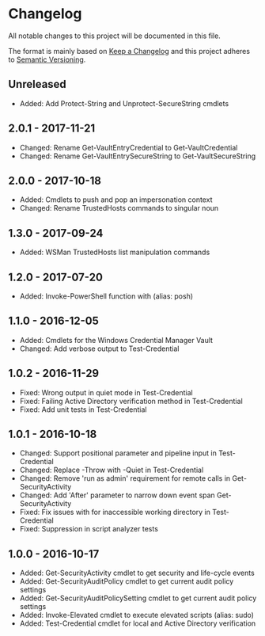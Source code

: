 # Changelog

All notable changes to this project will be documented in this file.

The format is mainly based on [Keep a Changelog](http://keepachangelog.com/)
and this project adheres to [Semantic Versioning](http://semver.org/).


## Unreleased

* Added: Add Protect-String and Unprotect-SecureString cmdlets


## 2.0.1 - 2017-11-21

* Changed: Rename Get-VaultEntryCredential to Get-VaultCredential
* Changed: Rename Get-VaultEntrySecureString to Get-VaultSecureString


## 2.0.0 - 2017-10-18

* Added: Cmdlets to push and pop an impersonation context
* Changed: Rename TrustedHosts commands to singular noun


## 1.3.0 - 2017-09-24

* Added: WSMan TrustedHosts list manipulation commands


## 1.2.0 - 2017-07-20

* Added: Invoke-PowerShell function with (alias: posh)


## 1.1.0 - 2016-12-05

* Added: Cmdlets for the Windows Credential Manager Vault
* Changed: Add verbose output to Test-Credential


## 1.0.2 - 2016-11-29

* Fixed: Wrong output in quiet mode in Test-Credential
* Fixed: Failing Active Directory verification method in Test-Credential
* Fixed: Add unit tests in Test-Credential


## 1.0.1 - 2016-10-18

* Changed: Support positional parameter and pipeline input in Test-Credential
* Changed: Replace -Throw with -Quiet in Test-Credential
* Changed: Remove 'run as admin' requirement for remote calls in Get-SecurityActivity
* Changed: Add 'After' parameter to narrow down event span Get-SecurityActivity
* Fixed: Fix issues with for inaccessible working directory in Test-Credential
* Fixed: Suppression in script analyzer tests


## 1.0.0 - 2016-10-17

* Added: Get-SecurityActivity cmdlet to get security and life-cycle events
* Added: Get-SecurityAuditPolicy cmdlet to get current audit policy settings
* Added: Get-SecurityAuditPolicySetting cmdlet to get current audit policy settings
* Added: Invoke-Elevated cmdlet to execute elevated scripts (alias: sudo)
* Added: Test-Credential cmdlet for local and Active Directory verification
